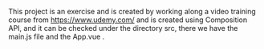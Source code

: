 
This project is an exercise and is created by working along a video training course from https://www.udemy.com/ and is created using Composition API, and it can be checked under the directory src, there we have the main.js file and the App.vue .
